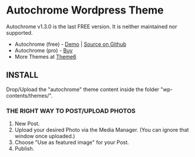 # Autochrome Wordpress Theme

Autochrome v1.3.0 is the last FREE version.
It is neither maintained nor supported.

* Autochrome (free) - [Demo]() | [Source on Github]()
* Autochrome (pro) - [Buy](http://theme6.com/autochrome/)
* More Themes at [Theme6](http://theme6.com/)

## INSTALL

Drop/Upload the "autochrome" theme content inside the folder "wp-contents/themes/".

### THE RIGHT WAY TO POST/UPLOAD PHOTOS

1. New Post.
2. Upload your desired Photo via the Media Manager. (You can ignore that window once uploaded.)
3. Choose "Use as featured image" for your Post.
5. Publish.